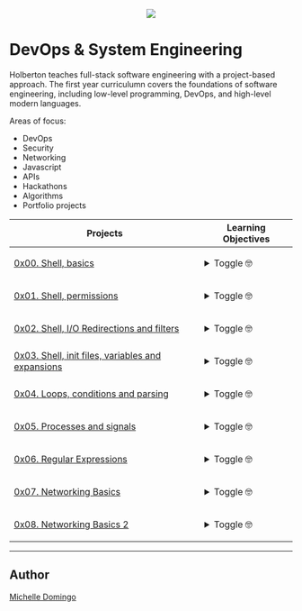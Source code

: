 <p align="center">
  <img src="https://rails-assets.holbertonschool.com/assets/logos/holberton-school-logo-1-b00731b51b0bc1dffd6e1f4cbd0be58ab72d6cc9975a4e1957d8b6f3f4850936.png">
</p>

# DevOps & System Engineering
Holberton teaches full-stack software engineering with a project-based approach. The first year curriculumn covers the foundations of software engineering, including low-level programming, DevOps, and high-level modern languages.

Areas of focus:
- DevOps
- Security
- Networking
- Javascript
- APIs
- Hackathons
- Algorithms
- Portfolio projects

| Projects | Learning Objectives |
| --- | --- |
| [0x00. Shell, basics ](./0x00-shell_basics) | <p><details><summary>Toggle 🤓</summary><br> - What is the shell<br> - What is the difference between a terminal and a shell<br>- What is the shell prompt<br>- How to use the history (the basics)<br>- What do the commands or built-ins cd, pwd, ls do<br>- How to navigate the filesystem<br>- What are the . and .. directories<br>- What is the working directory, how to print it and how to change it<br>- What is the root directory<br>- What is the home directory, and how to go there<br>- What is the difference between the root directory and the home directory of the user root<br>- What are the characteristics of hidden files and how to list them<br>- What does the command cd - do<br>- What do the commands ls, less, file do<br>- How do you use options and arguments with commands<br>- Understand the ls long format and how to display it<br>- A Guided Tour<br>- What does the ln command do<br>- What do you find in the most common/important directories<br>- What is a symbolic link<br>- What is a hard link<br>- What is the difference between a hard link and a symbolic link<br>- What do the commands cp, mv, rm, mkdir do<br>- What are wildcards and how do they work<br>- How to use wildcards<br>- What do type, which, help, man commands do<br>- What are the different kinds of commands<br>- What is an alias<br>- When do you use the command help instead of man<br>- How to read a man page<br>- What are man page sections<br>- What are the section numbers for User commands, System calls and Library functions<br>- What does RTFM mean?<br>- What is a Shebang<br>- Common shortcuts for Bash<br>- What does LTS mean?</details> </p> |
| [0x01. Shell, permissions ](./0x01-shell_permissions) | <p><details><summary>Toggle 🤓</summary><br>- What do the commands chmod, sudo, su, chown, chgrp do<br>- Linux file permissions<br>- How to represent each of the three sets of permissions (owner, group, and other) as a single digit<br>- How to change permissions, owner and group of a file<br>- Why can’t a normal user chown a file<br>- How to run a command with root privileges<br>- How to change user ID or become superuser<br>- How to create a user<br>- How to create a group<br>- How to print real and effective user and group IDs<br>- How to print the groups a user is in<br>- How to print the effective userid</details> </p>  |
| [0x02. Shell, I/O Redirections and filters ](./0x02-shell_redirections) | <p><details><summary>Toggle 🤓</summary><br>- What do the commands head, tail, find, wc, sort, uniq, grep, tr do<br>- How to redirect standard output to a file<br>- How to get standard input from a file instead of the keyboard<br>- How to send the output from one program to the input of another program<br>- How to combine commands and filters with redirections<br>- What are special characters<br>- Understand what do the white spaces, single quotes, double quotes, backslash, comment, pipe, command separator, tilde and how and when to use them<br>- How to display a line of text<br>- How to concatenate files and print on the standard output<br>- How to reverse a string<br>- How to remove sections from each line of files<br>- What is the /etc/passwd file and what is its format<br>- What is the /etc/shadow file and what is its format</details> </p> |
| [0x03. Shell, init files, variables and expansions ](./0x03-shell_variables_expansions) | <p><details><summary>Toggle 🤓</summary><br>- What happens when you type $ ls -l *.txt<br>- What are the /etc/profile file and the /etc/profile.d directory<br>- What is the ~/.bashrc file<br>- What is the difference between a local and a global variable<br>- What is a reserved variable<br>- How to create, update and delete shell variables<br>- What are the roles of the following reserved variables: HOME, PATH, PS1<br>- What are special parameters<br>- What is the special parameter $??<br>- What is expansion and how to use them<br>- What is the difference between single and double quotes and how to use them properly<br>- How to do command substitution with $() and backticks<br>- How to perform arithmetic operations with the shell<br>- How to create an alias<br>- How to list aliases<br>- How to temporarily disable an alias<br>- How to execute commands from a file in the current shell</details> </p> |
| [0x04. Loops, conditions and parsing ](./0x04-loops_conditions_and_parsing) | <p><details><summary>Toggle 🤓</summary>Learning Objectives</details> </p> |
| [0x05. Processes and signals ](./0x05-processes_and_signals) | <p><details><summary>Toggle 🤓</summary>Learning Objectives</details> </p> |
| [0x06. Regular Expressions ](./0x06-) | <p><details><summary>Toggle 🤓</summary>Learning Objectives</details> </p> |
| [0x07. Networking Basics ](./0x07-networking_basics) | <p><details><summary>Toggle 🤓</summary>Learning Objectives</details> </p> |
| [0x08. Networking Basics 2 ](./0x08-networking_basics_2) | <p><details><summary>Toggle 🤓</summary>Learning Objectives</details> </p> |

___
## Author
[Michelle Domingo](https://github.com/michedomingo)
